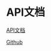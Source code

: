 # API文档

[API文档](https://actix.rs/api/actix-web/stable/actix_web/)

[Github](https://github.com/actix/actix-web)
